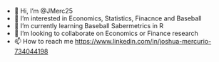 - 👋 Hi, I’m @JMerc25
- 👀 I’m interested in Economics, Statistics, Finacnce and Baseball
- 🌱 I’m currently learning Baseball Sabermetrics in R
- 💞️ I’m looking to collaborate on Economics or Finance research
- 📫 How to reach me https://www.linkedin.com/in/joshua-mercurio-734044198

<!---
JMerc25/JMerc25 is a ✨ special ✨ repository because its `README.md` (this file) appears on your GitHub profile.
You can click the Preview link to take a look at your changes.
--->

